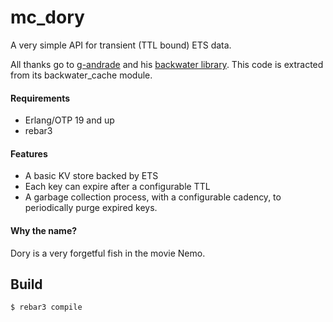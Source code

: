 # mc_dory #

A very simple API for transient (TTL bound) ETS data.

All thanks go to [g-andrade](https://github.com/g-andrade) and his [backwater library](https://github.com/g-andrade/backwater/).
This code is extracted from its backwater_cache module.

#### Requirements

* Erlang/OTP 19 and up
* rebar3

#### Features

* A basic KV store backed by ETS
* Each key can expire after a configurable TTL
* A garbage collection process, with a configurable cadency, to periodically purge expired keys.

#### Why the name?

Dory is a very forgetful fish in the movie Nemo.

Build
-----

    $ rebar3 compile